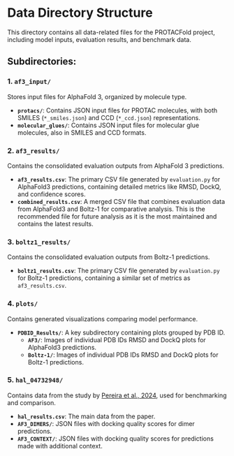 # Data Directory Structure

This directory contains all data-related files for the PROTACFold project, including model inputs, evaluation results, and benchmark data.

## Subdirectories:

### 1. `af3_input/`
Stores input files for AlphaFold 3, organized by molecule type.
- **`protacs/`**: Contains JSON input files for PROTAC molecules, with both SMILES (`*_smiles.json`) and CCD (`*_ccd.json`) representations.
- **`molecular_glues/`**: Contains JSON input files for molecular glue molecules, also in SMILES and CCD formats.

### 2. `af3_results/`
Contains the consolidated evaluation outputs from AlphaFold 3 predictions.
- **`af3_results.csv`**: The primary CSV file generated by `evaluation.py` for AlphaFold3 predictions, containing detailed metrics like RMSD, DockQ, and confidence scores.
- **`combined_results.csv`**: A merged CSV file that combines evaluation data from AlphaFold3 and Boltz-1 for comparative analysis. This is the recommended file for future analysis as it is the most maintained and contains the latest results.

### 3. `boltz1_results/`
Contains the consolidated evaluation outputs from Boltz-1 predictions.
- **`boltz1_results.csv`**: The primary CSV file generated by `evaluation.py` for Boltz-1 predictions, containing a similar set of metrics as `af3_results.csv`.

### 4. `plots/`
Contains generated visualizations comparing model performance.
- **`PDBID_Results/`**: A key subdirectory containing plots grouped by PDB ID.
  - **`AF3/`**: Images of individual PDB IDs RMSD and DockQ plots for AlphaFold3 predictions.
  - **`Boltz-1/`**: Images of individual PDB IDs RMSD and DockQ plots for Boltz-1 predictions.

### 5. `hal_04732948/`
Contains data from the study by [Pereira et al., 2024](https://www.biorxiv.org/content/10.1101/2024.03.19.585735v2), used for benchmarking and comparison.
- **`hal_results.csv`**: The main data from the paper.
- **`AF3_DIMERS/`**: JSON files with docking quality scores for dimer predictions.
- **`AF3_CONTEXT/`**: JSON files with docking quality scores for predictions made with additional context.


